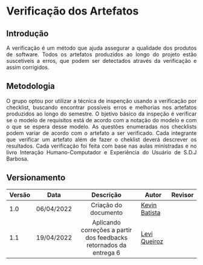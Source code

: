 # Verificação dos Artefatos
## Introdução

<div style="text-align: justify">
A verificação é um método que ajuda assegurar a qualidade dos produtos de software. Todos os artefatos produzidos ao longo do projeto estão suscetíveis a erros, que podem ser detectados através da verificação e assim corrigidos. 
</div>

## Metodologia

<div style="text-align: justify">
O grupo optou por utilizar a técnica de inspenção usando a verificação por checklist, buscando encontrar possíveis erros e melhorias nos artefatos produzidos ao longo do semestre. O bjetivo básico da inspeção é verificar se o modelo de requisitos está de acordo com a notação do modelo e com o que se espera desse modelo. As questões enumeradas nos checklists podem variar de acordo com o artefato a ser verificado. Cada integrante que verificar um artefato além de fazer o cheklist deverá descrever os resultados. Cada verificação foi feita com base nas aulas ministradas e no livro Interação Humano-Computador e Experiência do Usuário de S.D.J Barbosa.
</div>

## Versionamento
|Versão|Data|Descrição|Autor|Revisor|
|------|----|:---------:|-----|-----|
|1.0|06/04/2022| Criação do documento | [Kevin Batista](https://github.com/k3vin-batista)||
|1.1|19/04/2022| Aplicando correções a partir dos feedbacks retornados da entrega 6 | [Levi Queiroz](https://github.com/LeviQ27)||
